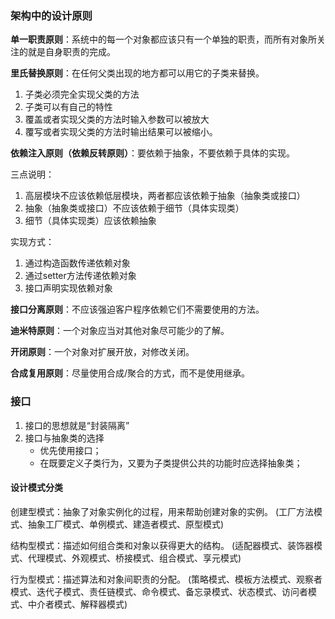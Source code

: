 ### 架构中的设计原则

**单一职责原则**：系统中的每一个对象都应该只有一个单独的职责，而所有对象所关注的就是自身职责的完成。

**里氏替换原则**：在任何父类出现的地方都可以用它的子类来替换。

1.  子类必须完全实现父类的方法
2.  子类可以有自己的特性
3.  覆盖或者实现父类的方法时输入参数可以被放大
4.  覆写或者实现父类的方法时输出结果可以被缩小。

**依赖注入原则（依赖反转原则）**：要依赖于抽象，不要依赖于具体的实现。

三点说明：

1.  高层模块不应该依赖低层模块，两者都应该依赖于抽象（抽象类或接口）
2.  抽象（抽象类或接口）不应该依赖于细节（具体实现类）
3.  细节（具体实现类）应该依赖抽象

实现方式：

1.  通过构造函数传递依赖对象
2.  通过setter方法传递依赖对象
3.  接口声明实现依赖对象

**接口分离原则**：不应该强迫客户程序依赖它们不需要使用的方法。

**迪米特原则**：一个对象应当对其他对象尽可能少的了解。

**开闭原则**：一个对象对扩展开放，对修改关闭。

**合成复用原则**：尽量使用合成/聚合的方式，而不是使用继承。

### 接口

1.  接口的思想就是“封装隔离”
2.  接口与抽象类的选择
    *   优先使用接口；
    *   在既要定义子类行为，又要为子类提供公共的功能时应选择抽象类；

#### 设计模式分类

创建型模式：抽象了对象实例化的过程，用来帮助创建对象的实例。
(工厂方法模式、抽象工厂模式、单例模式、建造者模式、原型模式)

结构型模式：描述如何组合类和对象以获得更大的结构。
(适配器模式、装饰器模式、代理模式、外观模式、桥接模式、组合模式、享元模式)

行为型模式：描述算法和对象间职责的分配。
(策略模式、模板方法模式、观察者模式、迭代子模式、责任链模式、命令模式、备忘录模式、状态模式、访问者模式、中介者模式、解释器模式)
